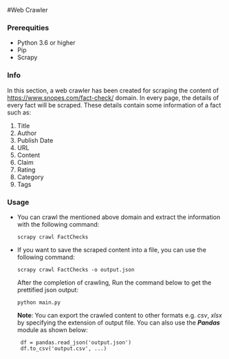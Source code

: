 #Web Crawler

### Prerequities
- Python 3.6 or higher
- Pip
- Scrapy

### Info
In this section, a web crawler has been created for scraping the content of https://www.snopes.com/fact-check/ domain. In every page, the details of every fact will be scraped. These details contain some information of a fact such as:
1. Title
2. Author
3. Publish Date
4. URL
5. Content
6. Claim
7. Rating
8. Category
9. Tags

### Usage
- You can crawl the mentioned above domain and extract the information with the following command:

   ```scrapy crawl FactChecks```

- If you want to save the scraped content into a file, you can use the following command:

   ```scrapy crawl FactChecks -o output.json``` 
   
   After the completion of crawling, Run the command below to get the prettified json output:
   
   ```python main.py```

   **Note**: You can export the crawled content to other formats e.g. _csv_, _xlsx_ by specifying the extension of output file. You can also use the *__Pandas__* module as shown below:
   ```
    df = pandas.read_json('output.json')
    df.to_csv('output.csv', ...)
   ```   
